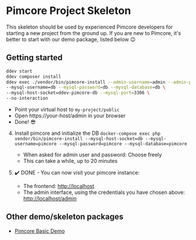 # Pimcore Project Skeleton 

This skeleton should be used by experienced Pimcore developers for starting a new project from the ground up. 
If you are new to Pimcore, it's better to start with our demo package, listed below 😉

## Getting started
```bash
ddev start
ddev composer install
ddev exec ./vendor/bin/pimcore-install --admin-username=admin --admin-password=admin \
--mysql-username=db --mysql-password=db --mysql-database=db \
--mysql-host-socket=ddev-pimcore-db --mysql-port=3306 \
--no-interaction
```

- Point your virtual host to `my-project/public` 
- Open https://your-host/admin in your browser
- Done! 😎

4. Install pimcore and initialize the DB
    `docker-compose exec php vendor/bin/pimcore-install --mysql-host-socket=db --mysql-username=pimcore --mysql-password=pimcore --mysql-database=pimcore`
    * When asked for admin user and password: Choose freely
    * This can take a while, up to 20 minutes
    
5. :heavy_check_mark: DONE - You can now visit your pimcore instance:
    * The frontend: <http://localhost>
    * The admin interface, using the credentials you have chosen above:
      <http://localhost/admin>

## Other demo/skeleton packages
- [Pimcore Basic Demo](https://github.com/pimcore/demo)
